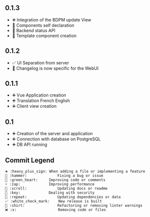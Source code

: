 ## 0.1.3
  - ➕ Integration of the BDPM update View
  - 💚 Components self declaration
  - 💚 Backend status API
  - 📜 Template component creation

## 0.1.2
  - ✅ UI Separation from server
  - 📜 Changelog is now specific for the WebUI

## 0.1.1
  - ➕ Vue Application creation
  - ➕ Translation French English
  - ➕ Client view creation

## 0.1
  - ➕ Creation of the server and application
  - ➕ Connection with database on PostgreSQL
  - ➕ DB API running

## Commit Legend
```
➕ :heavy_plus_sign:	When adding a file or implementing a feature
🔨 :hammer:				Fixing a bug or issue
💚 :green_heart:		Improving code or comments
⚡ :zap:				Improving performance
📜 :scroll:				Updating docs or readme
🔑 :key:				Dealing with security
🔁 :repeat:				Updating dependencies or data
✅ :white_check_mark:	New release is built
👕 :shirt:				Refactoring or removing linter warnings
❌ :x:					Removing code or files
```